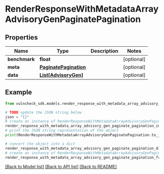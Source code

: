 # RenderResponseWithMetadataArrayAdvisoryGenPaginatePagination


## Properties

Name | Type | Description | Notes
------------ | ------------- | ------------- | -------------
**benchmark** | **float** |  | [optional] 
**meta** | [**PaginatePagination**](PaginatePagination.md) |  | [optional] 
**data** | [**List[AdvisoryGen]**](AdvisoryGen.md) |  | [optional] 

## Example

```python
from vulncheck_sdk.models.render_response_with_metadata_array_advisory_gen_paginate_pagination import RenderResponseWithMetadataArrayAdvisoryGenPaginatePagination

# TODO update the JSON string below
json = "{}"
# create an instance of RenderResponseWithMetadataArrayAdvisoryGenPaginatePagination from a JSON string
render_response_with_metadata_array_advisory_gen_paginate_pagination_instance = RenderResponseWithMetadataArrayAdvisoryGenPaginatePagination.from_json(json)
# print the JSON string representation of the object
print(RenderResponseWithMetadataArrayAdvisoryGenPaginatePagination.to_json())

# convert the object into a dict
render_response_with_metadata_array_advisory_gen_paginate_pagination_dict = render_response_with_metadata_array_advisory_gen_paginate_pagination_instance.to_dict()
# create an instance of RenderResponseWithMetadataArrayAdvisoryGenPaginatePagination from a dict
render_response_with_metadata_array_advisory_gen_paginate_pagination_from_dict = RenderResponseWithMetadataArrayAdvisoryGenPaginatePagination.from_dict(render_response_with_metadata_array_advisory_gen_paginate_pagination_dict)
```
[[Back to Model list]](../README.md#documentation-for-models) [[Back to API list]](../README.md#documentation-for-api-endpoints) [[Back to README]](../README.md)


